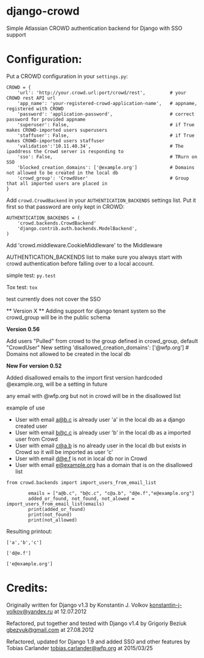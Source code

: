 django-crowd
============
Simple Atlassian CROWD authentication backend for Django with SSO support



Configuration:
==============
Put a CROWD configuration in your `settings.py`:


```
CROWD = {
    'url': 'http://your.crowd.url:port/crowd/rest',         # your CROWD rest API url
    'app_name': 'your-registered-crowd-application-name',   # appname, registered with CROWD
    'password': 'application-password',                     # correct password for provided appname
    'superuser': False,                                     # if True makes CROWD-imported users superusers
    'staffuser': False,                                     # if True makes CROWD-imported users staffuser
    'validation':'10.11.40.34',                             # The ipaddress the Crowd server is responding to
    'sso': False,                                           # TRurn on SSO
    'blocked_creation_domains': ['@example.org']            # Domains not allowed to be created in the local db
    'crowd_group': 'CrowdUser'                              # Group that all imported users are placed in
}
```

Add `crowd.CrowdBackend` in your `AUTHENTICATION_BACKENDS` settings list.
Put it first so that password are only kept in CROWD:

```
AUTHENTICATION_BACKENDS = (
    'crowd.backends.CrowdBackend'
    'django.contrib.auth.backends.ModelBackend',
)
```


Add     'crowd.middleware.CookieMiddleware' to the Middleware 


AUTHENTICATION_BACKENDS list to make sure you always start with crowd authentication before falling over to
a local account.

simple test:
`py.test`

Tox test:
`tox`

test currently does not cover the SSO 

** Version X **
Adding support for django tenant system so the crowd_group will be in the public schema

    
**Version 0.56**

Add users "Pulled" from crowd to the group defined in crowd_group, default "CrowdUser" 
New setting 
'disallowed_creation_domains': ['@wfp.org']                # Domains not allowed to be created in the local db


**New For version 0.52**

Added disallowed emails to the import first version hardcoded @example.org, will be a setting in future

any email with @wfp.org but not in crowd will be in the disallowed list
 
example of use

* User with email a@b.c is already user 'a' in the local db as a django created user
* User with email b@c.c is already user 'b' in the local db as a imported user from Crowd
* User with email c@a.b is no already user in the local db but exists in Crowd so it will be imported as user 'c'
* User with email d@e.f is not in local db nor in Crowd
* User with email e@example.org has a domain that is on the disallowed list 

```
from crowd.backends import import_users_from_email_list

        emails = ["a@b.c", "b@c.c", "c@a.b", "d@e.f","e@example.org"]
        added_or_found, not_found, not_alowed = import_users_from_email_list(emails)
        print(added_or_found)
        print(not_found)
        print(not_allowed)
```
Resulting printout:
```
['a','b','c']

['d@e.f']

['e@example.org']
```


Credits:
========

Originally written for Django v1.3 by Konstantin J. Volkov <konstantin-j-volkov@yandex.ru> at 12.07.2012

Refactored, put together and tested with Django v1.4 by Grigoriy Beziuk <gbezyuk@gmail.com> at 27.08.2012

Refactored, updated for Django 1.9 and added SSO and other features by Tobias Carlander <tobias.carlander@wfp.org> at 2015/03/25
